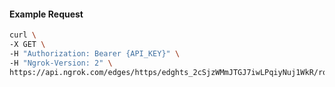 <!-- Code generated for API Clients. DO NOT EDIT. -->

#### Example Request

```bash
curl \
-X GET \
-H "Authorization: Bearer {API_KEY}" \
-H "Ngrok-Version: 2" \
https://api.ngrok.com/edges/https/edghts_2cSjzWMmJTGJ7iwLPqiyNuj1WkR/routes/edghtsrt_2cSjzWzYuAuxMjbWtGdpI4uOorU/webhook_verification
```
